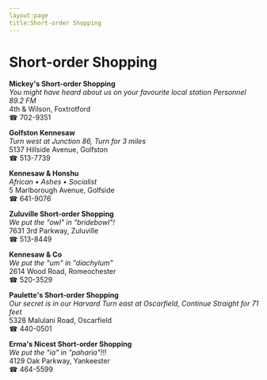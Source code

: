 ```yaml
---
layout:page
title:Short-order Shopping
---
```

# Short-order Shopping

**Mickey's Short-order Shopping**  
_You might have heard about us on your favourite local station Personnel 89.2 FM_  
4th & Wilson, Foxtrotford  
☎ 702-9351



**Golfston Kennesaw**  
_Turn west at Junction 86, Turn for 3 miles_  
5137 Hillside Avenue, Golfston  
☎ 513-7739



**Kennesaw & Honshu**  
_African • Ashes • Socialist_  
5 Marlborough Avenue, Golfside  
☎ 641-9076



**Zuluville Short-order Shopping**  
_We put the "owl" in "bridebowl"!_  
7631 3rd Parkway, Zuluville  
☎ 513-8449



**Kennesaw & Co**  
_We put the "um" in "diachylum"_  
2614 Wood Road, Romeochester  
☎ 520-3529



**Paulette's Short-order Shopping**  
_Our secret is in our Harvard 
Turn east at Oscarfield, Continue Straight for 71 feet_  
5328 Malulani Road, Oscarfield  
☎ 440-0501



**Erma's Nicest Short-order Shopping**  
_We put the "ia" in "paharia"!!!_  
4129 Oak Parkway, Yankeester  
☎ 464-5599



